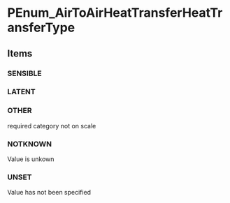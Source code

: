 # PEnum_AirToAirHeatTransferHeatTransferType

## Items

### SENSIBLE


### LATENT


### OTHER
required category not on scale

### NOTKNOWN
Value is unkown

### UNSET
Value has not been specified
